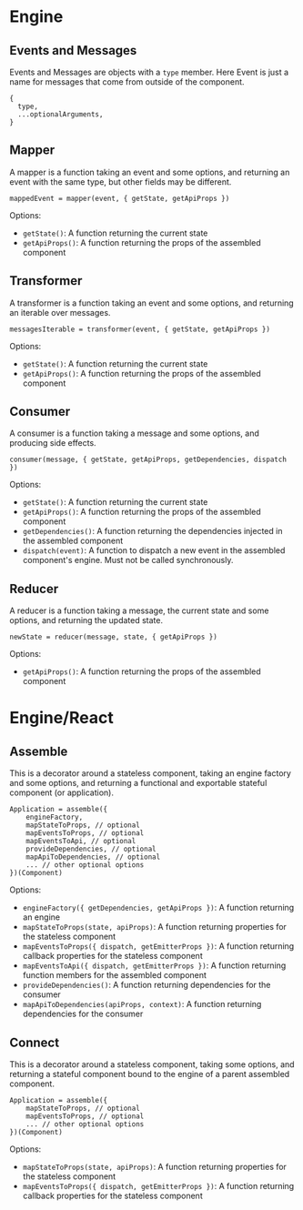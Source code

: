# Engine

## Events and Messages

Events and Messages are objects with a `type` member.
Here Event is just a name for messages that come from outside of the component.

```
{
  type,
  ...optionalArguments,
}
```


## Mapper

A mapper is a function taking an event and some options, 
and returning an event with the same type, but other fields may be different.

```
mappedEvent = mapper(event, { getState, getApiProps })
```

Options:
- `getState()`: A function returning the current state
- `getApiProps()`: A function returning the props of the assembled component


## Transformer

A transformer is a function taking an event and some options, 
and returning an iterable over messages.

```
messagesIterable = transformer(event, { getState, getApiProps })
```

Options:
- `getState()`: A function returning the current state
- `getApiProps()`: A function returning the props of the assembled component


## Consumer

A consumer is a function taking a message and some options, and producing side effects.

```
consumer(message, { getState, getApiProps, getDependencies, dispatch })
```

Options:
- `getState()`: A function returning the current state
- `getApiProps()`: A function returning the props of the assembled component
- `getDependencies()`: A function returning the dependencies injected in the assembled component
- `dispatch(event)`: A function to dispatch a new event in the assembled component's engine. Must not be called synchronously.


## Reducer

A reducer is a function taking a message, the current state and some options, 
and returning the updated state.

```
newState = reducer(message, state, { getApiProps })
```

Options:
- `getApiProps()`: A function returning the props of the assembled component


# Engine/React

## Assemble

This is a decorator around a stateless component, taking an engine factory and some
options, and returning a functional and exportable stateful component (or application).

```
Application = assemble({
    engineFactory,
    mapStateToProps, // optional
    mapEventsToProps, // optional
    mapEventsToApi, // optional
    provideDependencies, // optional
    mapApiToDependencies, // optional
    ... // other optional options
})(Component)
```

Options:
- `engineFactory({ getDependencies, getApiProps })`: A function returning an engine
- `mapStateToProps(state, apiProps)`: A function returning properties for the stateless component
- `mapEventsToProps({ dispatch, getEmitterProps })`: A function returning callback properties for the stateless component
- `mapEventsToApi({ dispatch, getEmitterProps })`: A function returning function members for the assembled component
- `provideDependencies()`: A function returning dependencies for the consumer
- `mapApiToDependencies(apiProps, context)`: A function returning dependencies for the consumer

## Connect

This is a decorator around a stateless component, taking some options,
and returning a stateful component bound to the engine of a parent assembled component.

```
Application = assemble({
    mapStateToProps, // optional
    mapEventsToProps, // optional
    ... // other optional options
})(Component)
```

Options:
- `mapStateToProps(state, apiProps)`: A function returning properties for the stateless component
- `mapEventsToProps({ dispatch, getEmitterProps })`: A function returning callback properties for the stateless component
